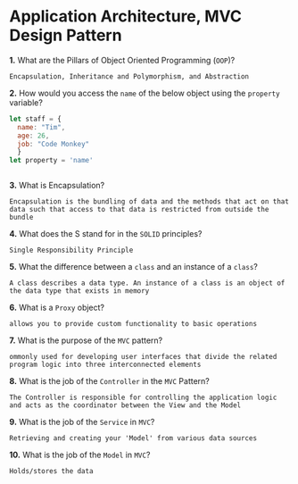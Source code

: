 # Application Architecture, MVC Design Pattern

**1.** What are the Pillars of Object Oriented Programming (`OOP`)?
<!-- enter you answer in the space below -->
```
Encapsulation, Inheritance and Polymorphism, and Abstraction
```
**2.** How would you access the `name` of the below object using the `property` variable?
```js
let staff = {
  name: "Tim",
  age: 26,
  job: "Code Monkey"
  }
let property = 'name'
```
<!-- enter you answer in the space below -->
```

```
**3.** What is Encapsulation?
<!-- enter you answer in the space below -->
```
Encapsulation is the bundling of data and the methods that act on that data such that access to that data is restricted from outside the bundle
```
**4.** What does the S stand for in the `SOLID` principles?
<!-- enter you answer in the space below -->
```
Single Responsibility Principle
```
**5.** What the difference between a `class` and an instance of a `class`?
<!-- enter you answer in the space below -->
```
A class describes a data type. An instance of a class is an object of the data type that exists in memory
```
**6.** What is a `Proxy` object?
<!-- enter you answer in the space below -->
```
allows you to provide custom functionality to basic operations 
```

**7.** What is the purpose of the `MVC` pattern?
<!-- enter you answer in the space below -->
```
ommonly used for developing user interfaces that divide the related program logic into three interconnected elements
```
**8.** What is the job of the `Controller` in the `MVC` Pattern?
<!-- enter you answer in the space below -->
```
The Controller is responsible for controlling the application logic and acts as the coordinator between the View and the Model
```

**9.** What is the job of the `Service` in `MVC`?
<!-- enter you answer in the space below -->
```
Retrieving and creating your 'Model' from various data sources 
```
**10.** What is the job of the `Model` in `MVC`?
<!-- enter you answer in the space below -->
```
Holds/stores the data
```
